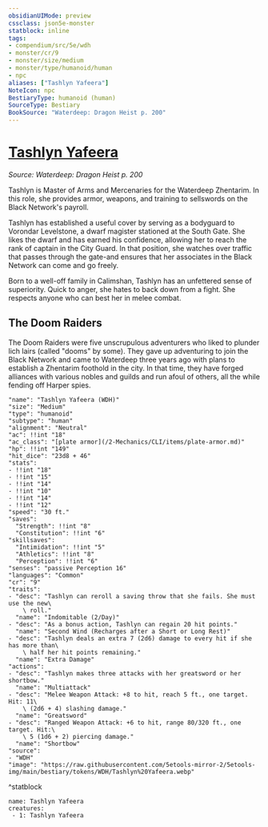 ```yaml
---
obsidianUIMode: preview
cssclass: json5e-monster
statblock: inline
tags:
- compendium/src/5e/wdh
- monster/cr/9
- monster/size/medium
- monster/type/humanoid/human
- npc
aliases: ["Tashlyn Yafeera"]
NoteIcon: npc
BestiaryType: humanoid (human)
SourceType: Bestiary
BookSource: "Waterdeep: Dragon Heist p. 200"
---
```

# [Tashlyn Yafeera](2-Mechanics/CLI/bestiary/npc/tashlyn-yafeera-wdh.md)
*Source: Waterdeep: Dragon Heist p. 200*  

Tashlyn is Master of Arms and Mercenaries for the Waterdeep Zhentarim. In this role, she provides armor, weapons, and training to sellswords on the Black Network's payroll.

Tashlyn has established a useful cover by serving as a bodyguard to Vorondar Levelstone, a dwarf magister stationed at the South Gate. She likes the dwarf and has earned his confidence, allowing her to reach the rank of captain in the City Guard. In that position, she watches over traffic that passes through the gate-and ensures that her associates in the Black Network can come and go freely.

Born to a well-off family in Calimshan, Tashlyn has an unfettered sense of superiority. Quick to anger, she hates to back down from a fight. She respects anyone who can best her in melee combat.

## The Doom Raiders

The Doom Raiders were five unscrupulous adventurers who liked to plunder lich lairs (called "dooms" by some). They gave up adventuring to join the Black Network and came to Waterdeep three years ago with plans to establish a Zhentarim foothold in the city. In that time, they have forged alliances with various nobles and guilds and run afoul of others, all the while fending off Harper spies.

```statblock
"name": "Tashlyn Yafeera (WDH)"
"size": "Medium"
"type": "humanoid"
"subtype": "human"
"alignment": "Neutral"
"ac": !!int "18"
"ac_class": "[plate armor](/2-Mechanics/CLI/items/plate-armor.md)"
"hp": !!int "149"
"hit_dice": "23d8 + 46"
"stats":
- !!int "18"
- !!int "15"
- !!int "14"
- !!int "10"
- !!int "14"
- !!int "12"
"speed": "30 ft."
"saves":
  "Strength": !!int "8"
  "Constitution": !!int "6"
"skillsaves":
  "Intimidation": !!int "5"
  "Athletics": !!int "8"
  "Perception": !!int "6"
"senses": "passive Perception 16"
"languages": "Common"
"cr": "9"
"traits":
- "desc": "Tashlyn can reroll a saving throw that she fails. She must use the new\
    \ roll."
  "name": "Indomitable (2/Day)"
- "desc": "As a bonus action, Tashlyn can regain 20 hit points."
  "name": "Second Wind (Recharges after a Short or Long Rest)"
- "desc": "Tashlyn deals an extra 7 (2d6) damage to every hit if she has more than\
    \ half her hit points remaining."
  "name": "Extra Damage"
"actions":
- "desc": "Tashlyn makes three attacks with her greatsword or her shortbow."
  "name": "Multiattack"
- "desc": "Melee Weapon Attack: +8 to hit, reach 5 ft., one target. Hit: 11\
    \ (2d6 + 4) slashing damage."
  "name": "Greatsword"
- "desc": "Ranged Weapon Attack: +6 to hit, range 80/320 ft., one target. Hit:\
    \ 5 (1d6 + 2) piercing damage."
  "name": "Shortbow"
"source":
- "WDH"
"image": "https://raw.githubusercontent.com/5etools-mirror-2/5etools-img/main/bestiary/tokens/WDH/Tashlyn%20Yafeera.webp"
```
^statblock

```encounter-table
name: Tashlyn Yafeera
creatures:
 - 1: Tashlyn Yafeera
```